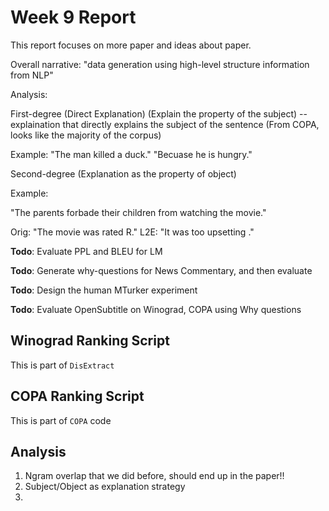 # Week 9 Report

This report focuses on more paper and ideas about paper.

Overall narrative: "data generation using high-level structure information from NLP"

Analysis:

First-degree (Direct Explanation) (Explain the property of the subject) -- explaination that directly explains the subject of the sentence (From COPA, looks like the majority of the corpus)

Example: "The man killed a duck." "Becuase he is hungry."

Second-degree (Explanation as the property of object)

Example: 

"The parents forbade their children from watching the movie."	

Orig: "The movie was rated R."	L2E: "It was too upsetting ."

**Todo**: Evaluate PPL and BLEU for LM

**Todo**: Generate why-questions for News Commentary, and then evaluate 

**Todo**: Design the human MTurker experiment



**Todo**: Evaluate OpenSubtitle on Winograd, COPA using Why questions

## Winograd Ranking Script

This is part of `DisExtract`



## COPA Ranking Script

This is part of `COPA` code



## Analysis

1. Ngram overlap that we did before, should end up in the paper!!
2. Subject/Object as explanation strategy
3. 